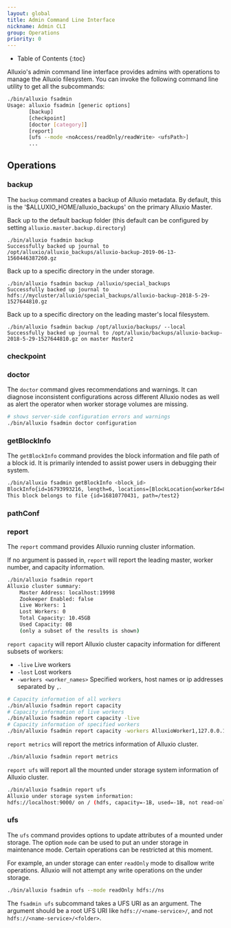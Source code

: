```yaml
---
layout: global
title: Admin Command Line Interface
nickname: Admin CLI
group: Operations
priority: 0
---
```


* Table of Contents
{:toc}

Alluxio's admin command line interface provides admins with operations to manage the Alluxio filesystem.
You can invoke the following command line utility to get all the subcommands:

```bash
./bin/alluxio fsadmin
Usage: alluxio fsadmin [generic options]
       [backup]
       [checkpoint]
       [doctor [category]]
       [report]
       [ufs --mode <noAccess/readOnly/readWrite> <ufsPath>]
       ...
```

## Operations

### backup

The `backup` command creates a backup of Alluxio metadata. By default, this is the '$ALLUXIO_HOME/alluxio_backups'
on the primary Alluxio Master.

Back up to the default backup folder (this default can be configured by setting `alluxio.master.backup.directory`)
```
./bin/alluxio fsadmin backup
Successfully backed up journal to /opt/alluxio/alluxio_backups/alluxio-backup-2019-06-13-1560446387260.gz
```
Back up to a specific directory in the under storage.
```
./bin/alluxio fsadmin backup /alluxio/special_backups
Successfully backed up journal to hdfs://mycluster/alluxio/special_backups/alluxio-backup-2018-5-29-1527644810.gz
```
Back up to a specific directory on the leading master's local filesystem.
```
./bin/alluxio fsadmin backup /opt/alluxio/backups/ --local
Successfully backed up journal to /opt/alluxio/backups/alluxio-backup-2018-5-29-1527644810.gz on master Master2
```

### checkpoint

### doctor

The `doctor` command gives recommendations and warnings. It can diagnose inconsistent configurations
across different Alluxio nodes as well as alert the operator when worker storage volumes are missing.

```bash
# shows server-side configuration errors and warnings
./bin/alluxio fsadmin doctor configuration
```

### getBlockInfo

The `getBlockInfo` command provides the block information and file path of a block id.
It is primarily intended to assist power users in debugging their system.

```bash
./bin/alluxio fsadmin getBlockInfo <block_id>
BlockInfo{id=16793993216, length=6, locations=[BlockLocation{workerId=8265394007253444396, address=WorkerNetAddress{host=local-mbp, rpcPort=29999, dataPort=29999, webPort=30000, domainSocketPath=, tieredIdentity=TieredIdentity(node=local-mbp, rack=null)}, tierAlias=MEM, mediumType=MEM}]}
This block belongs to file {id=16810770431, path=/test2}
```

### pathConf

### report

The `report` command provides Alluxio running cluster information.

If no argument is passed in, `report` will report the leading master, worker number, and capacity information.

```bash
./bin/alluxio fsadmin report
Alluxio cluster summary:
    Master Address: localhost:19998
    Zookeeper Enabled: false
    Live Workers: 1
    Lost Workers: 0
    Total Capacity: 10.45GB
    Used Capacity: 0B
    (only a subset of the results is shown)
```

`report capacity` will report Alluxio cluster capacity information for different subsets of workers:
* `-live` Live workers
* `-lost` Lost workers
* `-workers <worker_names>` Specified workers, host names or ip addresses separated by `,`.

```bash
# Capacity information of all workers
./bin/alluxio fsadmin report capacity
# Capacity information of live workers
./bin/alluxio fsadmin report capacity -live
# Capacity information of specified workers
./bin/alluxio fsadmin report capacity -workers AlluxioWorker1,127.0.0.1
```

`report metrics` will report the metrics information of Alluxio cluster.

```bash
./bin/alluxio fsadmin report metrics
```

`report ufs` will report all the mounted under storage system information of Alluxio cluster.

```bash
./bin/alluxio fsadmin report ufs
Alluxio under storage system information:
hdfs://localhost:9000/ on / (hdfs, capacity=-1B, used=-1B, not read-only, not shared, properties={})
```

### ufs

The `ufs` command provides options to update attributes of a mounted under storage. The option `mode` can be used
to put an under storage in maintenance mode. Certain operations can be restricted at this moment.

For example, an under storage can enter `readOnly` mode to disallow write operations. Alluxio will not attempt any
write operations on the under storage.

```bash
./bin/alluxio fsadmin ufs --mode readOnly hdfs://ns
```

The `fsadmin ufs` subcommand takes a UFS URI as an argument. The argument should be a root
UFS URI like `hdfs://<name-service>/`, and not `hdfs://<name-service>/<folder>`.
